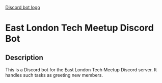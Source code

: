 [Discord bot logo](resources/discord-bot-logo.png)

# East London Tech Meetup Discord Bot

## Description
This is a Discord bot for the East London Tech Meetup Discord server. It handles such tasks as greeting new members.
